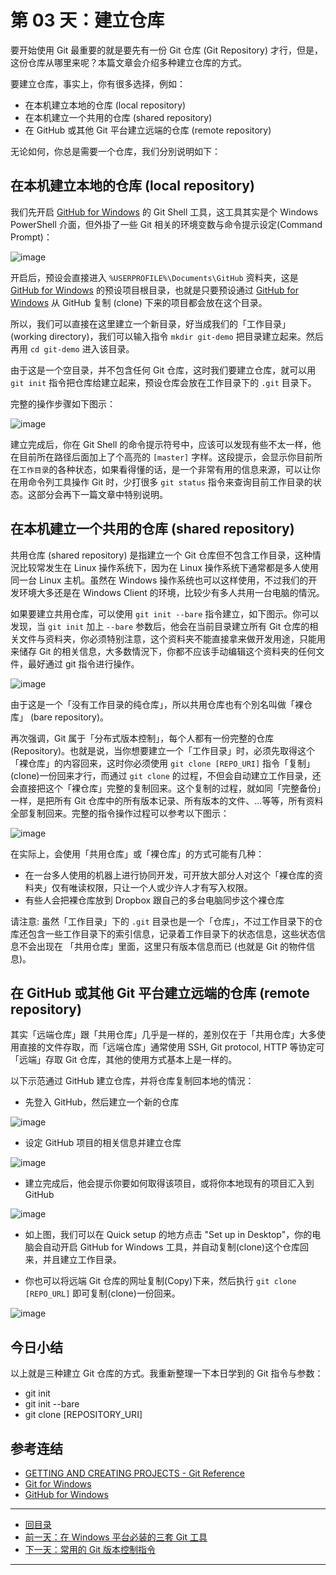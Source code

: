 第 03 天：建立仓库
===========================================================

要开始使用 Git 最重要的就是要先有一份 Git 仓库 (Git Repository) 才行，但是，这份仓库从哪里来呢？本篇文章会介绍多种建立仓库的方式。

要建立仓库，事实上，你有很多选择，例如：

* 在本机建立本地的仓库 (local repository)
* 在本机建立一个共用的仓库 (shared repository)
* 在 GitHub 或其他 Git 平台建立远端的仓库 (remote repository)

无论如何，你总是需要一个仓库，我们分別说明如下：

在本机建立本地的仓库 (local repository)
---------------------------------------

我们先开启 [GitHub for Windows](https://windows.github.com/) 的 Git Shell 工具，这工具其实是个 Windows PowerShell 介面，但外掛了一些 Git 相关的环境变数与命令提示设定(Command Prompt)：

![image](figures/03/01.png)

开启后，预设会直接进入 `%USERPROFILE%\Documents\GitHub` 资料夹，这是 [GitHub for Windows](https://windows.github.com/) 的预设项目根目录，也就是只要预设通过 [GitHub for Windows](https://windows.github.com/) 从 GitHub 复制 (clone) 下来的项目都会放在这个目录。

所以，我们可以直接在这里建立一个新目录，好当成我们的「工作目录」(working directory)，我们可以输入指令 `mkdir git-demo` 把目录建立起来。然后再用 `cd git-demo` 进入该目录。

由于这是一个空目录，并不包含任何 Git 仓库，这时我们要建立仓库，就可以用 `git init` 指令把仓库给建立起来，预设仓库会放在工作目录下的 `.git` 目录下。

完整的操作步骤如下图示：

![image](figures/03/02.png)

建立完成后，你在 Git Shell 的命令提示符号中，应该可以发现有些不太一样，他在目前所在路径后面加上了个高亮的 `[master]` 字样。这段提示，会显示你目前所在`工作目录`的各种状态，如果看得懂的话，是一个非常有用的信息来源，可以让你在用命令列工具操作 Git 时，少打很多 `git status` 指令来查询目前工作目录的状态。这部分会再下一篇文章中特别说明。

在本机建立一个共用的仓库 (shared repository)
---------------------------------------

共用仓库 (shared repository) 是指建立一个 Git 仓库但不包含工作目录，这种情況比较常发生在 Linux 操作系统下，因为在 Linux 操作系统下通常都是多人使用同一台 Linux 主机。虽然在 Windows 操作系统也可以这样使用，不过我们的开发环境大多还是在 Windows Client 的环境，比较少有多人共用一台电脑的情況。

如果要建立共用仓库，可以使用 `git init --bare` 指令建立，如下图示。你可以发现，当 `git init` 加上 `--bare` 参数后，他会在当前目录建立所有 Git 仓库的相关文件与资料夹，你必须特别注意，这个资料夹不能直接拿来做开发用途，只能用来储存 Git 的相关信息，大多数情況下，你都不应该手动编辑这个资料夹的任何文件，最好通过 git 指令进行操作。

![image](figures/03/03.png)

由于这是一个「没有工作目录的纯仓库」，所以共用仓库也有个別名叫做「裸仓库」 (bare repository)。

再次强调，Git 属于「分布式版本控制」，每个人都有一份完整的仓库(Repository)。也就是说，当你想要建立一个「工作目录」时，必须先取得这个「裸仓库」的内容回来，这时你必须使用 `git clone [REPO_URI]` 指令「复制」(clone)一份回来才行，而通过 `git clone` 的过程，不但会自动建立工作目录，还会直接把这个「裸仓库」完整的复制回来。这个复制的过程，就如同「完整备份」一样，是把所有 Git 仓库中的所有版本记录、所有版本的文件、...等等，所有资料全部复制回来。完整的指令操作过程可以参考以下图示：

![image](figures/03/04.png)

在实际上，会使用「共用仓库」或「裸仓库」的方式可能有几种：

* 在一台多人使用的机器上进行协同开发，可开放大部分人对这个「裸仓库的资料夹」仅有唯读权限，只让一个人或少许人才有写入权限。
* 有些人会把裸仓库放到 Dropbox 跟自己的多台电脑同步这个裸仓库

请注意: 虽然「工作目录」下的 `.git` 目录也是一个「仓库」，不过工作目录下的仓库还包含一些工作目录下的索引信息，记录着工作目录下的状态信息，这些状态信息不会出现在 「共用仓库」里面，这里只有版本信息而已 (也就是 Git 的物件信息)。


在 GitHub 或其他 Git 平台建立远端的仓库 (remote repository)
---------------------------------------

其实「远端仓库」跟「共用仓库」几乎是一样的，差別仅在于「共用仓库」大多使用直接的文件存取，而「远端仓库」通常使用 SSH, Git protocol, HTTP 等协定可「远端」存取 Git 仓库，其他的使用方式基本上是一样的。

以下示范通过 GitHub 建立仓库，并将仓库复制回本地的情況：

* 先登入 GitHub，然后建立一个新的仓库

![image](figures/03/05.png)

* 设定 GitHub 项目的相关信息并建立仓库

![image](figures/03/06.png)

* 建立完成后，他会提示你要如何取得该项目，或将你本地现有的项目汇入到 GitHub

![image](figures/03/07.png)

* 如上图，我们可以在 Quick setup 的地方点击 "Set up in Desktop"，你的电脑会自动开启 GitHub for Windows 工具，并自动复制(clone)这个仓库回来，并且建立工作目录。

* 你也可以将远端 Git 仓库的网址复制(Copy)下来，然后执行 `git clone [REPO_URL]` 即可复制(clone)一份回来。

![image](figures/03/08.png)


今日小结
-------

以上就是三种建立 Git 仓库的方式。我重新整理一下本日学到的 Git 指令与参数：

* git init
* git init --bare
* git clone [REPOSITORY_URI]

参考连结
-------

*  [GETTING AND CREATING PROJECTS - Git Reference](https://gitref.org/creating/)
*  [Git for Windows](https://msysgit.github.io/)
*  [GitHub for Windows](https://windows.github.com/)


-------
* [回目录](README.md)
* [前一天：在 Windows 平台必装的三套 Git 工具](02.md)
* [下一天：常用的 Git 版本控制指令](04.md)

-------


